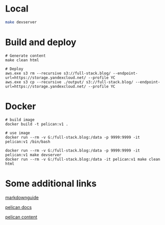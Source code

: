 
# Local

```bash
make devserver
```

# Build and deploy

```shell
# Generate content
make clean html

# Deploy
aws.exe s3 rm --recursive s3://full-stack.blog/ --endpoint-url=https://storage.yandexcloud.net/ --profile YC
aws.exe s3 cp --recursive ./output/ s3://full-stack.blog/ --endpoint-url=https://storage.yandexcloud.net/ --profile YC

```

# Docker

```shell
# build image
docker build -t pelican:v1 .

# use image
docker run --rm -v G:/full-stack.blog:/data -p 9999:9999 -it pelican:v1 /bin/bash

docker run --rm -v G:/full-stack.blog:/data -p 9999:9999 -it pelican:v1 make devserver
docker run --rm -v G:/full-stack.blog:/data -it pelican:v1 make clean html
```

# Some additional links

[markdownguide](https://www.markdownguide.org/basic-syntax/)

[pelican docs](https://docs.getpelican.com/en/latest/index.html)

[pelican content](https://docs.getpelican.com/en/3.6.3/content.html)
